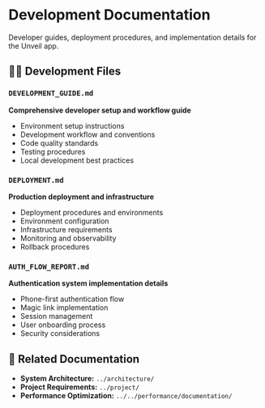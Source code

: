 # Development Documentation

Developer guides, deployment procedures, and implementation details for the Unveil app.

## 👨‍💻 Development Files

### `DEVELOPMENT_GUIDE.md`

**Comprehensive developer setup and workflow guide**

- Environment setup instructions
- Development workflow and conventions
- Code quality standards
- Testing procedures
- Local development best practices

### `DEPLOYMENT.md`

**Production deployment and infrastructure**

- Deployment procedures and environments
- Environment configuration
- Infrastructure requirements
- Monitoring and observability
- Rollback procedures

### `AUTH_FLOW_REPORT.md`

**Authentication system implementation details**

- Phone-first authentication flow
- Magic link implementation
- Session management
- User onboarding process
- Security considerations

## 🔗 Related Documentation

- **System Architecture:** `../architecture/`
- **Project Requirements:** `../project/`
- **Performance Optimization:** `../../performance/documentation/`

